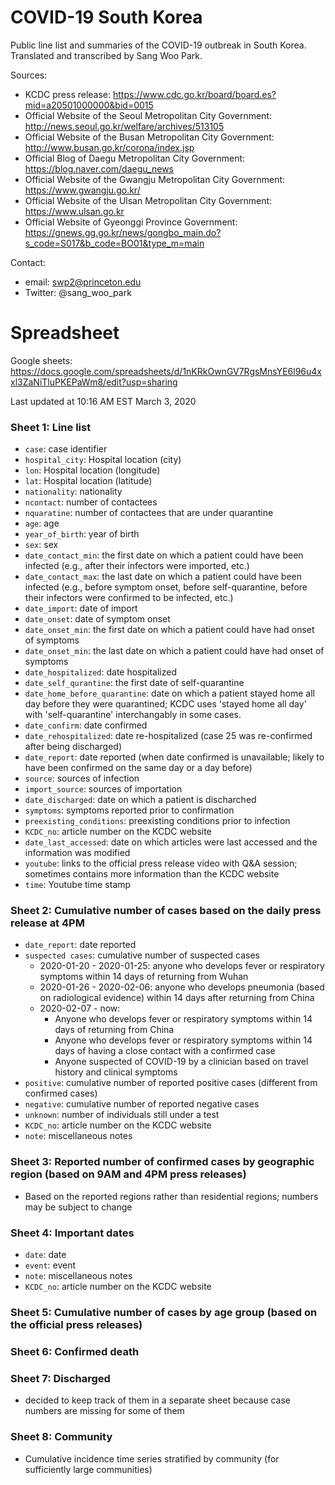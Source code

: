 # COVID-19 South Korea

Public line list and summaries of the COVID-19 outbreak in South Korea. Translated and transcribed by Sang Woo Park.

Sources:
* KCDC press release: https://www.cdc.go.kr/board/board.es?mid=a20501000000&bid=0015  
* Official Website of the Seoul Metropolitan City Government: http://news.seoul.go.kr/welfare/archives/513105
* Official Website of the Busan Metropolitan City Government: http://www.busan.go.kr/corona/index.jsp
* Official Blog of Daegu Metropolitan City Government: https://blog.naver.com/daegu_news
* Official Website of the Gwangju Metropolitan City Government: https://www.gwangju.go.kr/
* Official Website of the Ulsan Metropolitan City Government: https://www.ulsan.go.kr
* Official Website of Gyeonggi Province Government: https://gnews.gg.go.kr/news/gongbo_main.do?s_code=S017&b_code=BO01&type_m=main

Contact:
* email: swp2@princeton.edu  
* Twitter: @sang_woo_park

# Spreadsheet

Google sheets: https://docs.google.com/spreadsheets/d/1nKRkOwnGV7RgsMnsYE6l96u4xxl3ZaNiTluPKEPaWm8/edit?usp=sharing

Last updated at 10:16 AM EST March 3, 2020 

### Sheet 1: Line list

* `case`: case identifier
* `hospital_city`: Hospital location (city)
* `lon`: Hospital location (longitude)
* `lat`: Hospital location (latitude)
* `nationality`: nationality
* `ncontact`: number of contactees
* `nquaratine`: number of contactees that are under quarantine
* `age`: age
* `year_of_birth`: year of birth
* `sex`: sex
* `date_contact_min`: the first date on which a patient could have been infected (e.g., after their infectors were imported, etc.)
* `date_contact_max`: the last date on which a patient could have been infected (e.g., before symptom onset, before self-quarantine, before their infectors were confirmed to be infected, etc.)
* `date_import`: date of import
* `date_onset`: date of symptom onset
* `date_onset_min`: the first date on which a patient could have had onset of symptoms
* `date_onset_min`: the last date on which a patient could have had onset of symptoms
* `date_hospitalized`: date hospitalized
* `date_self_qurantine`: the first date of self-quarantine
* `date_home_before_quarantine`: date on which a patient stayed home all day before they were quarantined; KCDC uses 'stayed home all day' with 'self-quarantine' interchangably in some cases.
* `date_confirm`: date confirmed
* `date_rehospitalized`: date re-hospitalized (case 25 was re-confirmed after being discharged)
* `date_report`: date reported (when date confirmed is unavailable; likely to have been confirmed on the same day or a day before)
* `source`: sources of infection
* `import_source`: sources of importation
* `date_discharged`: date on which a patient is discharched
* `symptoms`: symptoms reported prior to confirmation
* `preexisting_conditions`: preexisting conditions prior to infection
* `KCDC_no`: article number on the KCDC website
* `date_last_accessed`: date on which articles were last accessed and the information was modified
* `youtube`: links to the official press release video with Q&A session; sometimes contains more information than the KCDC website
* `time`: Youtube time stamp

### Sheet 2: Cumulative number of cases based on the daily press release at 4PM

* `date_report`: date reported
* `suspected cases`: cumulative number of suspected cases
  * 2020-01-20 - 2020-01-25: anyone who develops fever or respiratory symptoms within 14 days of returning from Wuhan
  * 2020-01-26 - 2020-02-06: anyone who develops pneumonia (based on radiological evidence) within 14 days after returning from China
  * 2020-02-07 - now:
    * Anyone who develops fever or respiratory symptoms within 14 days of returning from China
    * Anyone who develops fever or respiratory symptoms within 14 days of having a close contact with a confirmed case
    * Anyone suspected of COVID-19 by a clinician based on travel history and clinical symptoms
* `positive`: cumulative number of reported positive cases (different from confirmed cases)
* `negative`: cumulative number of reported negative cases
* `unknown`: number of individuals still under a test
* `KCDC_no`: article number on the KCDC website
* `note`: miscellaneous notes

### Sheet 3: Reported number of confirmed cases by geographic region (based on 9AM and 4PM press releases)

* Based on the reported regions rather than residential regions; numbers may be subject to change

### Sheet 4: Important dates

* `date`: date
* `event`: event
* `note`: miscellaneous notes
* `KCDC_no`: article number on the KCDC website

### Sheet 5: Cumulative number of cases by age group (based on the official press releases)

### Sheet 6: Confirmed death

### Sheet 7: Discharged

* decided to keep track of them in a separate sheet because case numbers are missing for some of them

### Sheet 8: Community

* Cumulative incidence time series stratified by community (for sufficiently large communities)
